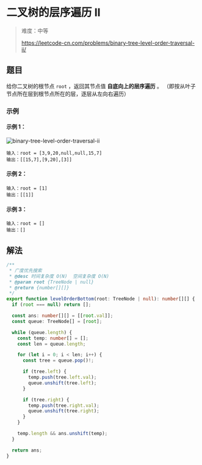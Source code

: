# 二叉树的层序遍历 II

> 难度：中等
>
> https://leetcode-cn.com/problems/binary-tree-level-order-traversal-ii/

## 题目

给你二叉树的根节点 `root` ，返回其节点值 **自底向上的层序遍历** 。 （即按从叶子
节点所在层到根节点所在的层，逐层从左向右遍历）

### 示例

#### 示例 1：

![binary-tree-level-order-traversal-ii](https://user-images.githubusercontent.com/88995580/159103234-659b11e8-30f4-4780-b162-e0cff5d35cc4.jpg)

```
输入：root = [3,9,20,null,null,15,7]
输出：[[15,7],[9,20],[3]]
```

#### 示例 2：

```
输入：root = [1]
输出：[[1]]
```

#### 示例 3：

```
输入：root = []
输出：[]
```

## 解法

```typescript
/**
 * 广度优先搜索
 * @desc 时间复杂度 O(N)  空间复杂度 O(N)
 * @param root {TreeNode | null}
 * @return {number[][]}
 */
export function levelOrderBottom(root: TreeNode | null): number[][] {
  if (root === null) return [];

  const ans: number[][] = [[root.val]];
  const queue: TreeNode[] = [root];

  while (queue.length) {
    const temp: number[] = [];
    const len = queue.length;

    for (let i = 0; i < len; i++) {
      const tree = queue.pop()!;

      if (tree.left) {
        temp.push(tree.left.val);
        queue.unshift(tree.left);
      }

      if (tree.right) {
        temp.push(tree.right.val);
        queue.unshift(tree.right);
      }
    }

    temp.length && ans.unshift(temp);
  }

  return ans;
}
```
